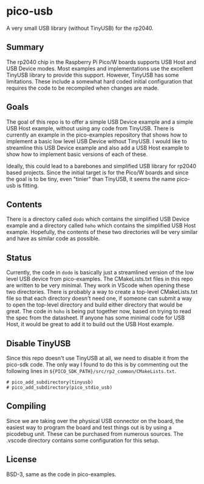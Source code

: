 # pico-usb

A very small USB library (without TinyUSB) for the rp2040.

## Summary

The rp2040 chip in the Raspberry Pi Pico/W boards supports USB Host and
USB Device modes. Most examples and implementations use the excellent
TinyUSB library to provide this support. However, TinyUSB has some
limitations. These include a somewhat hard coded initial configuration
that requires the code to be recompiled when changes are made.

## Goals

The goal of this repo is to offer a simple USB Device example and a
simple USB Host example, without using any code from TinyUSB. There
is currently an example in the pico-examples repository that shows
how to implement a basic low level USB Device without TinyUSB. I would
like to streamline this USB Device example and also add a USB Host
example to show how to implement basic versions of each of these.

Ideally, this could lead to a barebones and simplified USB library for
rp2040 based projects. Since the initial target is for the Pico/W
boards and since the goal is to be tiny, even "tinier" than TinyUSB,
it seems the name pico-usb is fitting.

## Contents

There is a directory called `dodo` which contains the simplified
USB Device example and a directory called `hoho` which contains
the simplified USB Host example. Hopefully, the contents of these
two directories will be very similar and have as similar code as
possible.

## Status

Currently, the code in `dodo` is basically just a streamlined version
of the low level USB device from pico-examples. The CMakeLists.txt
files in this repo are written to be very minimal. They work in VScode
when opening these two directories. There is probably a way to create
a top-level CMakeLists.txt file so that each directory doesn't need
one, if someone can submit a way to open the top-level directory and
build either directory that would be great. The code in `hoho` is being
put together now, based on trying to read the spec from the datasheet.
If anyone has some minimal code for USB Host, it would be great to add
it to build out the USB Host example.

## Disable TinyUSB

Since this repo doesn't use TinyUSB at all, we need to disable it from the
pico-sdk code. The only way I found to do this is by commenting out the
following lines in `${PICO_SDK_PATH}/src/rp2_common/CMakeLists.txt`.

```
# pico_add_subdirectory(tinyusb)
# pico_add_subdirectory(pico_stdio_usb)
```

## Compiling

Since we are taking over the physical USB connector on the board, the
easiest way to program the board and test things out is by using a
picodebug unit. These can be purchased from numerous sources. The .vscode
directory contains some configuration for this setup.

## License

BSD-3, same as the code in pico-examples.
